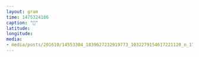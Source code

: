 ```yaml
---
layout: gram
time: 1475324186
caption: "🤔"
latitude: 
longitude: 
media:
- media/posts/201610/14553304_1839627232919773_1032279154617221120_n_17863209058009986.jpg
---
```

